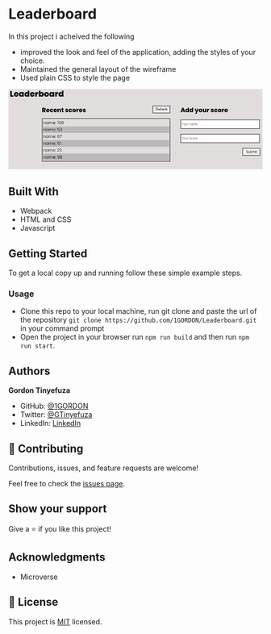 # Leaderboard

In this project i acheived the following

- improved the look and feel of the application, adding the styles of your choice.
- Maintained the general layout of the wireframe
- Used plain CSS to style the page

![screenshot](./images/screenshot.JPG)

## Built With

- Webpack
- HTML and CSS
- Javascript

## Getting Started

To get a local copy up and running follow these simple example steps.

### Usage

- Clone this repo to your local machine, run git clone and paste the url of the repository
  `git clone https://github.com/1GORDON/Leaderboard.git` in your command prompt
- Open the project in your browser run `npm run build` and then run `npm run start`.

## Authors

**Gordon Tinyefuza**

- GitHub: [@1GORDON](https://github.com/1GORDON)
- Twitter: [@GTinyefuza](https://twitter.com/Tinyefuza)
- LinkedIn: [LinkedIn](www.linkedin.com/in/tinyefuza-gordon-935747213)

## 🤝 Contributing

Contributions, issues, and feature requests are welcome!

Feel free to check the [issues page](https://github.com/1GORDON/gitflow/issues).

## Show your support

Give a ⭐️ if you like this project!

## Acknowledgments

- Microverse

## 📝 License

This project is [MIT](./MIT.md) licensed.
